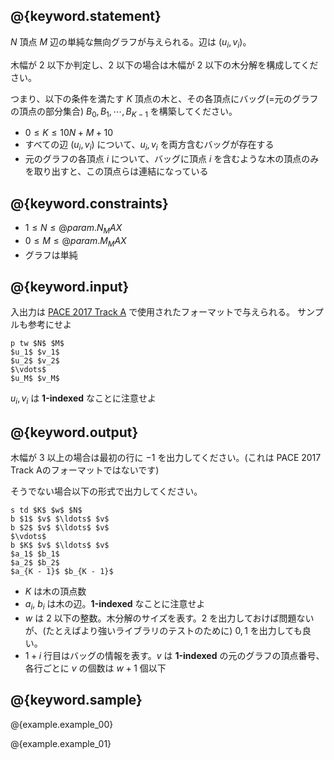 ## @{keyword.statement}

$N$ 頂点 $M$ 辺の単純な無向グラフが与えられる。辺は $(u_i, v_i)$。

木幅が $2$ 以下か判定し、$2$ 以下の場合は木幅が $2$ 以下の木分解を構成してください。

つまり、以下の条件を満たす $K$ 頂点の木と、その各頂点にバッグ(=元のグラフの頂点の部分集合) $B_0, B_1, \cdots, B_{K - 1}$ を構築してください。

- $0 \leq K \leq 10N + M + 10$
- すべての辺 $(u_i, v_i)$ について、$u_i, v_i$ を両方含むバッグが存在する
- 元のグラフの各頂点 $i$ について、バッグに頂点 $i$ を含むような木の頂点のみを取り出すと、この頂点らは連結になっている

## @{keyword.constraints}

- $1 \leq N \leq @{param.N_MAX}$
- $0 \leq M \leq @{param.M_MAX}$
- グラフは単純

## @{keyword.input}

入出力は [PACE 2017 Track A](https://pacechallenge.wordpress.com/pace-2017/track-a-treewidth/) で使用されたフォーマットで与えられる。
サンプルも参考にせよ


```
p tw $N$ $M$
$u_1$ $v_1$
$u_2$ $v_2$
$\vdots$
$u_M$ $v_M$
```

$u_i, v_i$ は **1-indexed** なことに注意せよ

## @{keyword.output}

木幅が $3$ 以上の場合は最初の行に $-1$ を出力してください。(これは PACE 2017 Track Aのフォーマットではないです)

そうでない場合以下の形式で出力してください。

```
s td $K$ $w$ $N$
b $1$ $v$ $\ldots$ $v$
b $2$ $v$ $\ldots$ $v$
$\vdots$
b $K$ $v$ $\ldots$ $v$
$a_1$ $b_1$
$a_2$ $b_2$
$a_{K - 1}$ $b_{K - 1}$
```

- $K$ は木の頂点数
- $a_i$, $b_i$ は木の辺。**1-indexed** なことに注意せよ
- $w$ は $2$ 以下の整数。木分解のサイズを表す。$2$ を出力しておけば問題ないが、(たとえばより強いライブラリのテストのために) $0, 1$ を出力しても良い。
- $1 + i$ 行目はバッグの情報を表す。$v$ は **1-indexed** の元のグラフの頂点番号、各行ごとに $v$ の個数は $w + 1$ 個以下

## @{keyword.sample}

@{example.example_00}

@{example.example_01}

